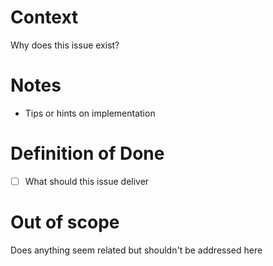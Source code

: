 # Context

Why does this issue exist?

# Notes

- Tips or hints on implementation

# Definition of Done

- [ ] What should this issue deliver

# Out of scope

Does anything seem related but shouldn't be addressed here
